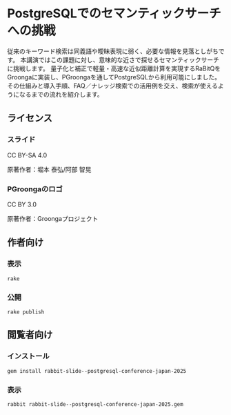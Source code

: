 # PostgreSQLでのセマンティックサーチへの挑戦

従来のキーワード検索は同義語や曖昧表現に弱く、必要な情報を見落としがちです。
本講演ではこの課題に対し、意味的な近さで探せるセマンティックサーチに挑戦します。
量子化と補正で軽量・高速な近似距離計算を実現するRaBitQをGroongaに実装し、PGroongaを通してPostgreSQLから利用可能にしました。
その仕組みと導入手順、FAQ／ナレッジ検索での活用例を交え、検索が使えるようになるまでの流れを紹介します。

## ライセンス

### スライド

CC BY-SA 4.0

原著作者：堀本 泰弘/阿部 智晃

### PGroongaのロゴ

CC BY 3.0

原著作者：Groongaプロジェクト

## 作者向け

### 表示

    rake

### 公開

    rake publish

## 閲覧者向け

### インストール

    gem install rabbit-slide--postgresql-conference-japan-2025

### 表示

    rabbit rabbit-slide--postgresql-conference-japan-2025.gem

